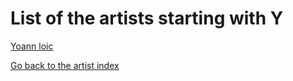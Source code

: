 # List of the artists starting with Y

[Yoann loic](yoann-loic.md)

[Go back to the artist index](..//index.md)
